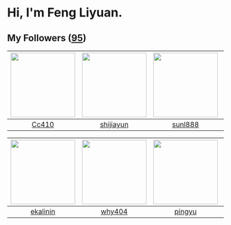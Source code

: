 # Hi, I'm Feng Liyuan.

## My Followers ([95](https://github.com/SunRunAway?tab=followers))

| <img src="https://avatars.githubusercontent.com/u/37112567?v=4" width="150" height="150" /> | <img src="https://avatars.githubusercontent.com/u/566037?v=4" width="150" height="150" /> | <img src="https://avatars.githubusercontent.com/u/9254545?v=4" width="150" height="150" /> | <img src="https://avatars.githubusercontent.com/u/1459834?v=4" width="150" height="150" /> |
| :-----------------------------------------------------------------------------------------: | :---------------------------------------------------------------------------------------: | :----------------------------------------------------------------------------------------: | :----------------------------------------------------------------------------------------: |
|                              [Cc410](https://github.com/Cc410)                              |                         [shijiayun](https://github.com/shijiayun)                         |                            [sunl888](https://github.com/sunl888)                           |                        [songjiayang](https://github.com/songjiayang)                       |

| <img src="https://avatars.githubusercontent.com/u/234891?v=4" width="150" height="150" /> | <img src="https://avatars.githubusercontent.com/u/35111?v=4" width="150" height="150" /> | <img src="https://avatars.githubusercontent.com/u/1907938?v=4" width="150" height="150" /> | <img src="https://avatars.githubusercontent.com/u/10498732?v=4" width="150" height="150" /> |
| :---------------------------------------------------------------------------------------: | :--------------------------------------------------------------------------------------: | :----------------------------------------------------------------------------------------: | :-----------------------------------------------------------------------------------------: |
|                          [ekalinin](https://github.com/ekalinin)                          |                            [why404](https://github.com/why404)                           |                             [pingyu](https://github.com/pingyu)                            |                            [ericsyh](https://github.com/ericsyh)                            |